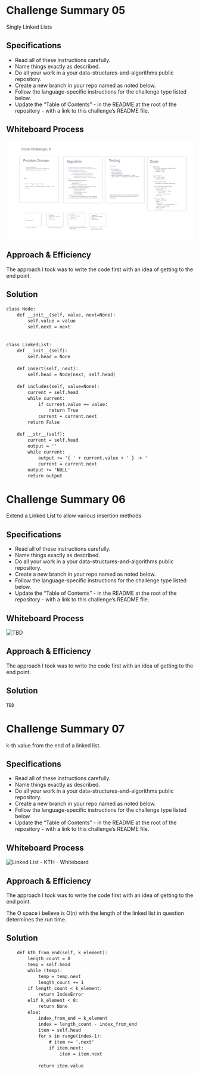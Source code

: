 # Challenge Summary 05
Singly Linked Lists

## Specifications
- Read all of these instructions carefully.
- Name things exactly as described.
- Do all your work in a your data-structures-and-algorithms public repository.
- Create a new branch in your repo named as noted below.
- Follow the language-specific instructions for the challenge type listed below.
- Update the “Table of Contents” - in the README at the root of the repository - with a link to this challenge’s README file.

## Whiteboard Process
<!-- Embedded whiteboard image -->
![TBD](../code_challenges/wireframes/code-ch-05.png)

## Approach & Efficiency
<!-- What approach did you take? Why? What is the Big O space/time for this approach? -->
The approach I took was to write the code first with an idea of getting to the end point.


## Solution
<!-- Show how to run your code, and examples of it in action -->
```
class Node:
    def __init__(self, value, next=None):
        self.value = value
        self.next = next


class LinkedList:
    def __init__(self):
        self.head = None

    def insert(self, next):
        self.head = Node(next, self.head)

    def includes(self, value=None):
        current = self.head
        while current:
            if current.value == value:
                return True
            current = current.next
        return False

    def __str__(self):
        current = self.head
        output = ''
        while current:
            output += '{ ' + current.value + ' } -> '
            current = current.next
        output += 'NULL'
        return output
```

# Challenge Summary 06
Extend a Linked List to allow various insertion methods

## Specifications
- Read all of these instructions carefully.
- Name things exactly as described.
- Do all your work in a your data-structures-and-algorithms public repository.
- Create a new branch in your repo named as noted below.
- Follow the language-specific instructions for the challenge type listed below.
- Update the “Table of Contents” - in the README at the root of the repository - with a link to this challenge’s README file.

## Whiteboard Process
<!-- Embedded whiteboard image -->
![TBD](../wireframes/code-ch-06.png)

## Approach & Efficiency
<!-- What approach did you take? Why? What is the Big O space/time for this approach? -->
The approach I took was to write the code first with an idea of getting to the end point.


## Solution
<!-- Show how to run your code, and examples of it in action -->
```
TBD
```

# Challenge Summary 07
k-th value from the end of a linked list.

## Specifications
- Read all of these instructions carefully.
- Name things exactly as described.
- Do all your work in a your data-structures-and-algorithms public repository.
- Create a new branch in your repo named as noted below.
- Follow the language-specific instructions for the challenge type listed below.
- Update the “Table of Contents” - in the README at the root of the repository - with a link to this challenge’s README file.

## Whiteboard Process
<!-- Embedded whiteboard image -->
![Linked List - KTH - Whiteboard](../wireframes/code-ch-07.png)

## Approach & Efficiency
<!-- What approach did you take? Why? What is the Big O space/time for this approach? -->
The approach I took was to write the code first with an idea of getting to the end point.

The O space i believe is O(n) with the length of the linked list in question determines the run time.

## Solution
<!-- Show how to run your code, and examples of it in action -->
```
    def kth_from_end(self, k_element):
        length_count = 0
        temp = self.head
        while (temp):
            temp = temp.next
            length_count += 1
        if length_count < k_element:
            return IndexError
        elif k_element < 0:
            return None
        else:
            index_from_end = k_element
            index = length_count - index_from_end
            item = self.head
            for x in range(index-1):
                # item += '.next'
                if item.next:
                    item = item.next

            return item.value
```

